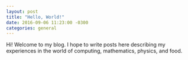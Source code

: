 ```yaml
---
layout: post
title: "Hello, World!"
date: 2016-09-06 11:23:00 -0300
categories: general
---
```

Hi! Welcome to my blog. I hope to write posts here describing my experiences in the world of computing, mathematics, physics, and food.

